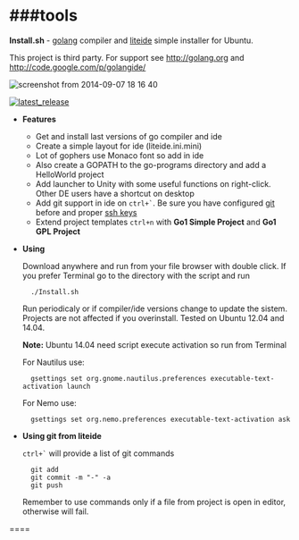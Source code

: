 ###tools
====
**Install.sh** - [golang](http://golang.org) compiler and [liteide](https://github.com/visualfc/liteide) simple installer for Ubuntu.

This project is third party. For support see http://golang.org and http://code.google.com/p/golangide/

![screenshot from 2014-09-07 18 16 40](https://cloud.githubusercontent.com/assets/6298396/4178685/4460829c-36a2-11e4-9674-236082f70d03.png)

[![latest_release](https://cloud.githubusercontent.com/assets/6298396/4099028/fc8391ec-3045-11e4-8b67-9e27a15fe91d.png)](https://github.com/geosoft1/tools/archive/master.zip)

* **Features**
    * Get and install last versions of go compiler and ide
    * Create a simple layout for ide (liteide.ini.mini)
    * Lot of gophers use Monaco font so add in ide
    * Also create a GOPATH to the go-programs directory and add a HelloWorld project
    * Add launcher to Unity with some useful functions on right-click. Other DE users have a shortcut on desktop
    * Add git support in ide on `` ctrl+` ``. Be sure you have configured [git](https://help.github.com/articles/set-up-git) before and proper [ssh keys](https://help.github.com/articles/generating-ssh-keys)
    * Extend project templates `` ctrl+n `` with **Go1 Simple Project** and **Go1 GPL Project**
	
* **Using**

    Download anywhere and run from your file browser with double click. If you prefer Terminal go to the directory with the script and run
	
        ./Install.sh

    Run periodicaly or if compiler/ide versions change to update the sistem.
    Projects are not affected if you overinstall.
    Tested on Ubuntu 12.04 and 14.04.
	
    **Note:** Ubuntu 14.04 need script execute activation so run from Terminal
	
	For Nautilus use:
	
        gsettings set org.gnome.nautilus.preferences executable-text-activation launch
		
	For Nemo use:
	
	    gsettings set org.nemo.preferences executable-text-activation ask

* **Using git from liteide**

    `` ctrl+` `` will provide a list of git commands

        git add
        git commit -m "-" -a
        git push

    Remember to use commands only if a file from project is open in editor, otherwise will fail.

====
